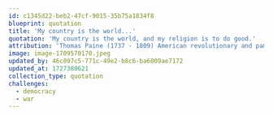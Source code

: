 ```yaml
---
id: c1345d22-beb2-47cf-9015-35b75a1834f8
blueprint: quotation
title: 'My country is the world...'
quotation: 'My country is the world, and my religion is to do good.'
attribution: 'Thomas Paine (1737 - 1809) American revolutionary and pamphleteer.'
image: image-1709570170.jpeg
updated_by: 46c097c5-771c-49e2-b8c6-ba6009ae7172
updated_at: 1727380621
collection_type: quotation
challenges:
  - democracy
  - war
---
```

